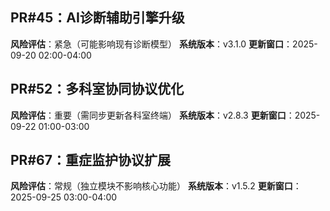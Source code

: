 ## PR#45：AI诊断辅助引擎升级
**风险评估**：紧急（可能影响现有诊断模型）
**系统版本**：v3.1.0
**更新窗口**：2025-09-20 02:00-04:00

## PR#52：多科室协同协议优化
**风险评估**：重要（需同步更新各科室终端）
**系统版本**：v2.8.3
**更新窗口**：2025-09-22 01:00-03:00

## PR#67：重症监护协议扩展
**风险评估**：常规（独立模块不影响核心功能）
**系统版本**：v1.5.2
**更新窗口**：2025-09-25 03:00-04:00
